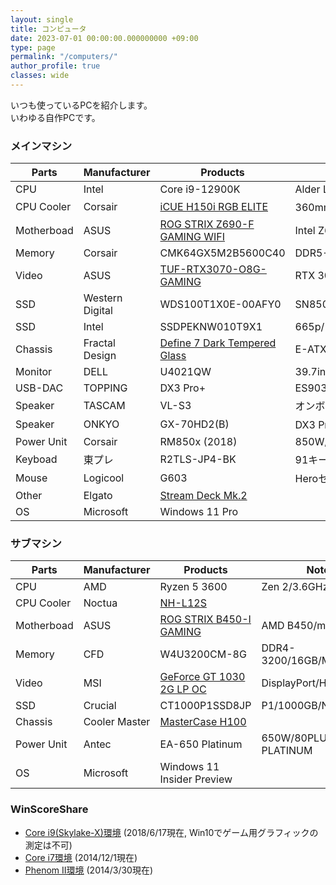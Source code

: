 ```yaml
---
layout: single
title: コンピュータ
date: 2023-07-01 00:00:00.000000000 +09:00
type: page
permalink: "/computers/"
author_profile: true
classes: wide
---
```

いつも使っているPCを紹介します。<br />いわゆる自作PCです。

### メインマシン

Parts | Manufacturer | Products | Note
---|---|---|---
CPU | Intel | Core i9-12900K | Alder Lake-S/3.2GHz/16C/24T
CPU Cooler | Corsair | [iCUE H150i RGB ELITE](https://www.corsair.com/p/CW-9060060-WW) | 360mm簡易水冷
Motherboad | ASUS | [ROG STRIX Z690-F GAMING WIFI](https://rog.asus.com/jp/motherboards/rog-strix/rog-strix-z690-f-gaming-wifi-model/) | Intel Z690 Chipset
Memory | Corsair | CMK64GX5M2B5600C40 | DDR5-5600/32GB x2/Micron
Video | ASUS | [TUF-RTX3070-O8G-GAMING](https://www.asus.com/jp/Graphics-Cards/TUF-RTX3070-O8G-GAMING/) | RTX 3070/8GB
SSD | Western Digital | WDS100T1X0E-00AFY0 | SN850/1TB/NVMe Gen4x4/M.2
SSD | Intel | SSDPEKNW010T9X1 | 665p/1TB x2/NVMe Gen3x4/M.2
Chassis | Fractal Design | [Define 7 Dark Tempered Glass](https://www.fractal-design.com/ja/products/cases/define/define-7-dark-tempered-glass/black/) | E-ATX/ATX
Monitor | DELL | U4021QW | 39.7in./5120x2160/60hz
USB-DAC | TOPPING | DX3 Pro+ | ES9038Q2M/768kHz/32bit/DSD512
Speaker | TASCAM | VL-S3 | オンボードサウンドに接続
Speaker | ONKYO | GX-70HD2(B) | DX3 Pro+に接続
Power Unit | Corsair | RM850x (2018) | 850W/80PLUS GOLD
Keyboad | 東プレ | R2TLS-JP4-BK | 91キー/45g/静音
Mouse | Logicool | G603 | Heroセンサー
Other | Elgato | [Stream Deck Mk.2](https://www.elgato.com/ja/stream-deck-mk2) | &nbsp;
OS | Microsoft | Windows 11 Pro | &nbsp;

### サブマシン

Parts | Manufacturer | Products | Note
---|---|---|---
CPU | AMD | Ryzen 5 3600 | Zen 2/3.6GHz/6C/12T
CPU Cooler | Noctua | [NH-L12S](https://noctua.at/en/products/cpu-cooler-retail/nh-l12s) | &nbsp;
Motherboad | ASUS | [ROG STRIX B450-I GAMING](https://www.asus.com/jp/Motherboards/ROG-STRIX-B450-I-GAMING/) | AMD B450/mini-ITX
Memory | CFD | W4U3200CM-8G | DDR4-3200/16GB/Micron
Video | MSI | [GeForce GT 1030 2G LP OC](https://jp.msi.com/Graphics-card/GeForce-GT-1030-2G-LP-OC/) | DisplayPort/HDMI
SSD | Crucial | CT1000P1SSD8JP | P1/1000GB/NVMe/QLC
Chassis | Cooler Master | [MasterCase H100](https://apac.coolermaster.com/jp/case/mini-itx/mastercase-h100/) | &nbsp;
Power Unit | Antec | EA-650 Platinum | 650W/80PLUS PLATINUM
OS | Microsoft | Windows 11 Insider Preview | &nbsp;

### WinScoreShare
- [Core i9(Skylake-X)環境](http://soundengine.jp/software/winscoreshare/share.php?id=14078&amp;lang=ja) (2018/6/17現在, Win10でゲーム用グラフィックの測定は不可)
- [Core i7環境](http://soundengine.jp/software/winscoreshare/share.php?id=6492&amp;lang=ja) (2014/12/1現在)
- [Phenom II環境](http://soundengine.jp/software/winscoreshare/share.php?id=4398&amp;lang=ja) (2014/3/30現在)
